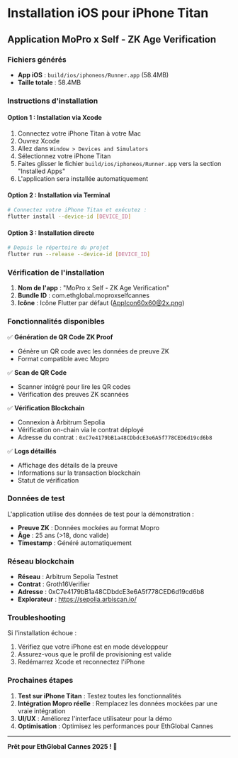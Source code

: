 # Installation iOS pour iPhone Titan

## Application MoPro x Self - ZK Age Verification

### Fichiers générés
- **App iOS** : `build/ios/iphoneos/Runner.app` (58.4MB)
- **Taille totale** : 58.4MB

### Instructions d'installation

#### Option 1 : Installation via Xcode
1. Connectez votre iPhone Titan à votre Mac
2. Ouvrez Xcode
3. Allez dans `Window > Devices and Simulators`
4. Sélectionnez votre iPhone Titan
5. Faites glisser le fichier `build/ios/iphoneos/Runner.app` vers la section "Installed Apps"
6. L'application sera installée automatiquement

#### Option 2 : Installation via Terminal
```bash
# Connectez votre iPhone Titan et exécutez :
flutter install --device-id [DEVICE_ID]
```

#### Option 3 : Installation directe
```bash
# Depuis le répertoire du projet
flutter run --release --device-id [DEVICE_ID]
```

### Vérification de l'installation

1. **Nom de l'app** : "MoPro x Self - ZK Age Verification"
2. **Bundle ID** : com.ethglobal.moproxselfcannes
3. **Icône** : Icône Flutter par défaut (AppIcon60x60@2x.png)

### Fonctionnalités disponibles

✅ **Génération de QR Code ZK Proof**
- Génère un QR code avec les données de preuve ZK
- Format compatible avec Mopro

✅ **Scan de QR Code**
- Scanner intégré pour lire les QR codes
- Vérification des preuves ZK scannées

✅ **Vérification Blockchain**
- Connexion à Arbitrum Sepolia
- Vérification on-chain via le contrat déployé
- Adresse du contrat : `0xC7e4179bB1a48CDbdcE3e6A5f778CED6d19cd6b8`

✅ **Logs détaillés**
- Affichage des détails de la preuve
- Informations sur la transaction blockchain
- Statut de vérification

### Données de test

L'application utilise des données de test pour la démonstration :
- **Preuve ZK** : Données mockées au format Mopro
- **Âge** : 25 ans (>18, donc valide)
- **Timestamp** : Généré automatiquement

### Réseau blockchain

- **Réseau** : Arbitrum Sepolia Testnet
- **Contrat** : Groth16Verifier
- **Adresse** : 0xC7e4179bB1a48CDbdcE3e6A5f778CED6d19cd6b8
- **Explorateur** : https://sepolia.arbiscan.io/

### Troubleshooting

Si l'installation échoue :
1. Vérifiez que votre iPhone est en mode développeur
2. Assurez-vous que le profil de provisioning est valide
3. Redémarrez Xcode et reconnectez l'iPhone

### Prochaines étapes

1. **Test sur iPhone Titan** : Testez toutes les fonctionnalités
2. **Intégration Mopro réelle** : Remplacez les données mockées par une vraie intégration
3. **UI/UX** : Améliorez l'interface utilisateur pour la démo
4. **Optimisation** : Optimisez les performances pour EthGlobal Cannes

---

**Prêt pour EthGlobal Cannes 2025 ! 🚀**
